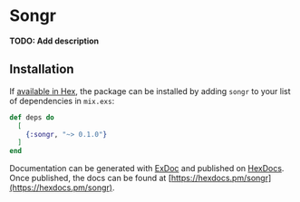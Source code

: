 # Songr

**TODO: Add description**

## Installation

If [available in Hex](https://hex.pm/docs/publish), the package can be installed
by adding `songr` to your list of dependencies in `mix.exs`:

```elixir
def deps do
  [
    {:songr, "~> 0.1.0"}
  ]
end
```

Documentation can be generated with [ExDoc](https://github.com/elixir-lang/ex_doc)
and published on [HexDocs](https://hexdocs.pm). Once published, the docs can
be found at [https://hexdocs.pm/songr](https://hexdocs.pm/songr).

